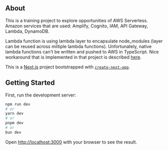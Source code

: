 ## About

This is a training project to explore opportunities of AWS Serverless.
Amazon services that are used: Amplify, Cognito, IAM, API Gateway, Lambda, DynamoDB.

[Schema of AWS Services and interactions]: (https://app.eraser.io/workspace/Ot8JcfetK5mPsqTIno59)

Lambda function is using lambda layer to encapsulate node_modules (layer can be reused across miltiple lambda functions).
Unfortunately, native lambda functions can't be written and pushed to AWS in TypeScript. Nice workaround that is implemented in that project is described [here](https://medium.com/@anuragchitti1103/creating-lambda-layer-with-node-js-6a5ecd7c7553).

This is a [Next.js](https://nextjs.org/) project bootstrapped with [`create-next-app`](https://github.com/vercel/next.js/tree/canary/packages/create-next-app).

## Getting Started

First, run the development server:

```bash
npm run dev
# or
yarn dev
# or
pnpm dev
# or
bun dev
```

Open [http://localhost:3000](http://localhost:3000) with your browser to see the result.
